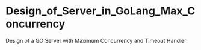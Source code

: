 # Design_of_Server_in_GoLang_Max_Concurrency
Design of a GO Server with Maximum Concurrency and Timeout Handler

